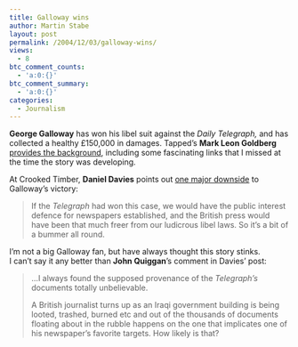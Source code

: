 ```yaml
---
title: Galloway wins
author: Martin Stabe
layout: post
permalink: /2004/12/03/galloway-wins/
views:
  - 8
btc_comment_counts:
  - 'a:0:{}'
btc_comment_summary:
  - 'a:0:{}'
categories:
  - Journalism
---
```

**George Galloway** has won his libel suit against the *Daily Telegraph,* and has collected a healthy &pound;150,000 in damages. Tapped&#8217;s **Mark Leon Goldberg** [provides the background][1], including some fascinating links that I missed at the time the story was developing.

At Crooked Timber, **Daniel Davies** points out [one major downside][2] to Galloway&#8217;s victory:

> If the *Telegraph* had won this case, we would have the public interest defence for newspapers established, and the British press would have been that much freer from our ludicrous libel laws. So it’s a bit of a bummer all round.

I&#8217;m not a big Galloway fan, but have always thought this story stinks.  
I can&#8217;t say it any better than **John Quiggan**&rsquo;s comment in Davies&#8217; post:

> &#8230;I always found the supposed provenance of the *Telegraph&rsquo;s* documents totally unbelievable.
> 
> A British journalist turns up as an Iraqi government building is being looted, trashed, burned etc and out of the thousands of documents floating about in the rubble happens on the one that implicates one of his newspaper’s favorite targets. How likely is that?

 [1]: http://www.prospect.org/weblog/archives/2004/12/index.html#004917
 [2]: http://www.crookedtimber.org/archives/002941.html